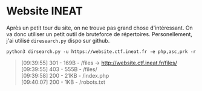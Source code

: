 # Website INEAT

Après un petit tour du site, on ne trouve pas grand chose d'intéressant. On va donc utiliser un petit outil de bruteforce de répertoires.
Personellement, j'ai utilisé `diresearch.py` dispo sur github.

```
python3 dirsearch.py -u https://website.ctf.ineat.fr -e php,asc,prk -r
```

> [09:39:55] 301 -  169B  - /files  ->  http://website.ctf.ineat.fr/files/  
> [09:39:55] 403 -  555B  - /files/  
> [09:39:58] 200 -   21KB - /index.php  
> [09:40:07] 200 -    1KB - /robots.txt  

